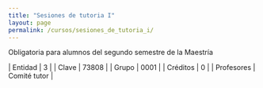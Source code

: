 ```yaml
---
title: "Sesiones de tutoria I"
layout: page
permalink: /cursos/sesiones_de_tutoria_i/
---
```




Obligatoria para alumnos del segundo semestre de la Maestría

| Entidad | 3 |
| Clave | 73808 |
| Grupo | 0001 |
| Créditos | 0 |
| Profesores | Comité tutor |

